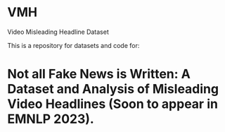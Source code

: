# VMH
Video Misleading Headline Dataset

This is a repository for datasets and code for:

# Not all Fake News is Written: A Dataset and Analysis of Misleading Video Headlines (Soon to appear in EMNLP 2023).
